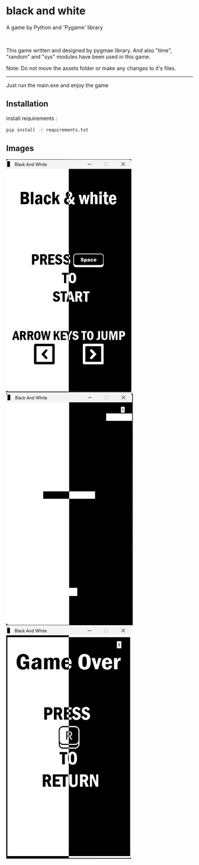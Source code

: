 # black and white
A game by Python and 'Pygame' library

<br>
<p>This game written and designed by pygmae library. And also "time", "random" and "sys" modules have been used in this game.</p>
<p>Note: Do not move the assets folder or make any changes to it's files.</p>

<hr>
<p>Just run the main.exe and enjoy the game</p>

## Installation

install requirements :

```bash
pip install -r requirements.txt
```

## Images

![alt cover](https://github.com/am-azarboon/black-and-white/blob/main/assets/imgs/Screenshot-cover.png?raw=true)
![alt game-on](https://github.com/am-azarboon/black-and-white/blob/main/assets/imgs/Screenshot-game.png?raw=true)
![alt game-over](https://github.com/am-azarboon/black-and-white/blob/main/assets/imgs/Screenshot-gameover.png?raw=true)
